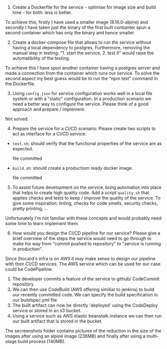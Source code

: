 1. Create a Dockerfile for the service - optimise for image size and build time - for both: less is 
better. 

To achieve this, firstly I have used a smaller image (8.16.0-alpine) and secondly I have taken just the 
binary of the first built contianter spun a second container which has only the binary and hence smaller

2. Create a docker-compose file that allows to run the service without having a local dependency to 
postgres. Furthermore, removing the manual step in testing: "1. start the service, 2. test it" would 
raise the automatibility of the testing.

To achieve this I have spun another container having a postgres server and made a connection from the 
container which runs our service.
To solve the second aspect my best guess would be to run the "npm test" command in the Dockerfile. 

3. Using `config.json` for service configuration works well in a local file system or with a "static" 
configuration. In a production scenario we need a better way to configure the service. Please think of
 a good approach and prepare / implement.

Not solved.

4. Prepare the service for a CI/CD scenario: Please create two scripts to act as interface for a CI/CD 
service:

  * `test.sh`: should verify that the functional properties of the service are as expected.

    file committed

  * `build.sh`: should create a productiom ready docker image.

    file committed

5. To assist future development on the service, bring automation into place that helps to create high 
quality code. Add a script `quality.sh` that applies checks and tests to keep / improve the quality of 
the service. To give some inspiration: linting, checks for code smells, security checks, pretty 
printing, ...

Unfortunately I'm not familiar with these concepts and would probably need some time to learn 
implement them.

6. How would you design the CI/CD pipeline for our service? Please give a brief overview of the steps the service would need to go through to make his way from "commit pushed to repository" to "service is running in production".

Since Stocard's infra is on AWS it may make sense to design our pipeline with their CI/CD services.
The AWS service which can be used for our case could be CodePipeline. 

  1. The developer commits a feature of the service to github/ CodeCommit repository.
  2. We can then use CodeBuild (AWS offering similiar to jenkins) to build our recently committed code. 
  We can specify the build specification in our buildspec.yml file
  3. The built artifact can now be directly 'deployed' using the CodeDeploy service or stored in an s3 bucket. 
  4. Using a service such as AWS elastic beanstalk instance we can then run our built artifact that is stored in the bucket. 

The secreenshots folder contains pictures of the reduction in the size of the images after using an alpine image (236MB) and finally after using a multi-stage build process (140MB).

